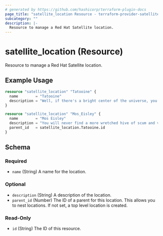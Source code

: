 ```yaml
---
# generated by https://github.com/hashicorp/terraform-plugin-docs
page_title: "satellite_location Resource - terraform-provider-satellite"
subcategory: ""
description: |-
  Resource to manage a Red Hat Satellite location.
---
```


# satellite_location (Resource)

Resource to manage a Red Hat Satellite location.

## Example Usage

```terraform
resource "satellite_location" "Tatooine" {
  name        = "Tatooine"
  description = "Well, if there's a bright center of the universe, you're on the planet that it's farthest from."
}

resource "satellite_location" "Mos_Eisley" {
  name        = "Mos Eisley"
  description = "You will never find a more wretched hive of scum and villainy."
  parent_id   = satellite_location.Tatooine.id
}
```

<!-- schema generated by tfplugindocs -->
## Schema

### Required

- `name` (String) A name for the location.

### Optional

- `description` (String) A description of the location.
- `parent_id` (Number) The ID of a parent for this location. This allows you to nest locations. If not set, a top level location is created.

### Read-Only

- `id` (String) The ID of this resource.
